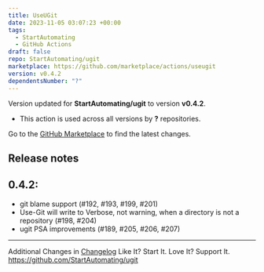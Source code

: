 ```yaml
---
title: UseUGit
date: 2023-11-05 03:07:23 +00:00
tags:
  - StartAutomating
  - GitHub Actions
draft: false
repo: StartAutomating/ugit
marketplace: https://github.com/marketplace/actions/useugit
version: v0.4.2
dependentsNumber: "?"
---
```



Version updated for **StartAutomating/ugit** to version **v0.4.2**.
- This action is used across all versions by **?** repositories.

Go to the [GitHub Marketplace](https://github.com/marketplace/actions/useugit) to find the latest changes.

## Release notes

## 0.4.2:

* git blame support (#192, #193, #199, #201)
* Use-Git will write to Verbose, not warning, when a directory is not a repository (#198, #204)
* ugit PSA improvements (#189, #205, #206, #207)

---

Additional Changes in [Changelog](/CHANGELOG.md)
Like It?  Start It.  Love It?  Support It.
https://github.com/StartAutomating/ugit

